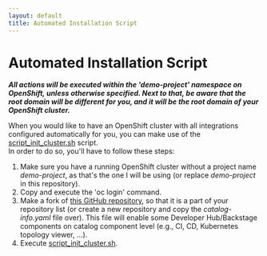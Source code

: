 ```yaml
---
layout: default
title: Automated Installation Script
---
```


# Automated Installation Script

**_All actions will be executed within the 'demo-project' namespace on OpenShift, unless otherwise specified.
Next to that, be aware that the root domain will be different for you, and it will be the root domain of your
OpenShift cluster._**

When you would like to have an OpenShift cluster with all integrations configured automatically for you, you can make use of the
[script_init_cluster.sh](https://github.com/maarten-vandeperre/developer-hub-documentation/blob/main/script_init_cluster.sh) script.  
In order to do so, you'll have to follow these steps:
1. Make sure you have a running OpenShift cluster without a project name _demo-project_, as that's the one I will be using
   (or replace _demo-project_ in this repository).
2. Copy and execute the 'oc login' command.
3. Make a fork of [this GitHub repository](https://github.com/maarten-vandeperre/dev-hub-test-demo), so that it is a part
   of your repository list (or create a new repository and copy the _catalog-info.yaml_ file over). This file will enable some
   Developer Hub/Backstage components on catalog component level (e.g., CI, CD, Kubernetes topology viewer, ...).
4. Execute [script_init_cluster.sh](https://github.com/maarten-vandeperre/developer-hub-documentation/blob/main/script_init_cluster.sh).